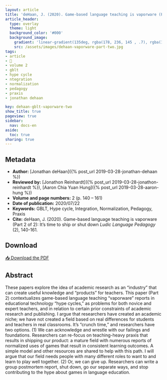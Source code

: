 ```yaml
---
layout: article
title: 'deHaan, J. (2020). Game-based language teaching is vaporware (Part 2 of 2): It’s time to ship or shut down'
article_header:
  type: overlay
  theme: light
  background_color: '#000'
  background_image:
    gradient: 'linear-gradient(135deg, rgba(178, 236, 145 , .7), rgba(147, 81, 182, .7))'
    src: /assets/images/dehaan-vaporware-part-two.jpg
tags:
- article
- 📔
- volume 2
- gblt
- hype cycle
- ntegration
- normalization
- pedagogy
- praxis
- jonathan dehaan

key: dehaan-gblt-vaporware-two
show_title: true
pageview: true
sidebar:
  nav: docs-en
aside:
  toc: true
sharing: true
---
```


<!--more-->

## Metadata

- **Author:** [Jonathan deHaan]({% post_url 2019-03-28-jonathan-dehaan %})
- **Reviewed by:** [Jonathon Reinhardt]({% post_url 2019-03-28-jonathon-reinhardt %}), [Aaron Chia Yuan Hung]({% post_url 2019-03-28-aaron-hung %})
- **Volume and page numbers:** 2 (p. 140 – 161)
- **Date of publication:** 2020/07/22
- **Keywords:** GBLT, Hype cycle, Integration, Normalization, Pedagogy, Praxis
- **Cite:** deHaan, J. (2020). Game-based language teaching is vaporware (Part 2 of 2): It’s time to ship or shut down *Ludic Language Pedagogy* (2), 140-161.

## Download

<a class="button button--action button--rounded button--lg" href="/assets/publication-pdfs/dehaan-vaporware-part-two.pdf"><i class="fas fa-file-download"></i> 📥 Download the PDF </a>

## Abstract

These papers explore the idea of academic research as an “industry” that can create useful knowledge and “products” for teachers. This paper (Part 2) contextualizes game-based language teaching “vaporware” reports in educational technology “hype cycles,” as problems for both novice and expert teachers, and in relation to certain prior constraints of academic research and publishing. I argue that researchers have created an academic niche; we have not created a field based on real differences for students and teachers in real classrooms. It’s “crunch time,” and researchers have two options. (1) We can acknowledge and wrestle with our failings and foundations. Researchers can re-focus on teaching-heavy praxis that results in shipping our product: a mature field with numerous reports of normalized uses of games that result in consistent learning outcomes. A simple model and other resources are shared to help with this path. I will argue that our field needs people with many different roles to want to and learn to play well together. (2) Or, we can give up. Researchers can write a group postmortem report, shut down, go our separate ways, and stop contributing to the hype about games in language education.